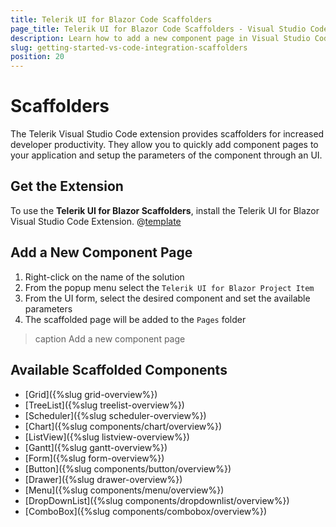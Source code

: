 ```yaml
---
title: Telerik UI for Blazor Code Scaffolders
page_title: Telerik UI for Blazor Code Scaffolders - Visual Studio Code Integration
description: Learn how to add a new component page in Visual Studio Code via code scaffolder templates.
slug: getting-started-vs-code-integration-scaffolders
position: 20
---
```



# Scaffolders

The Telerik Visual Studio Code extension provides scaffolders for increased developer productivity. They allow you to quickly add component pages to your application and setup the parameters of the component through an UI.

## Get the Extension

To use the **Telerik UI for Blazor Scaffolders**, install the Telerik UI for Blazor Visual Studio Code Extension. @[template](/_contentTemplates/common/general-info.md#vs-code-x-download)

## Add a New Component Page

1. Right-click on the name of the solution
1. From the popup menu select the `Telerik UI for Blazor Project Item`
1. From the UI form, select the desired component and set the available parameters
2. The scaffolded page will be added to the `Pages` folder

>caption Add a new component page

## Available Scaffolded Components

* [Grid]({%slug grid-overview%})
* [TreeList]({%slug treelist-overview%})
* [Scheduler]({%slug scheduler-overview%})
* [Chart]({%slug components/chart/overview%})
* [ListView]({%slug listview-overview%})
* [Gantt]({%slug gantt-overview%})
* [Form]({%slug form-overview%})
* [Button]({%slug components/button/overview%})
* [Drawer]({%slug drawer-overview%})
* [Menu]({%slug components/menu/overview%})
* [DropDownList]({%slug components/dropdownlist/overview%})
* [ComboBox]({%slug components/combobox/overview%})
